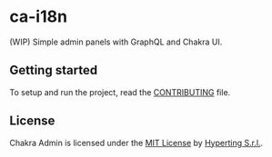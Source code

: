 # ca-i18n

(WIP) Simple admin panels with GraphQL and Chakra UI.

## Getting started

To setup and run the project, read the [CONTRIBUTING](https://github.com/Hyperting/chakra-admin/blob/main/CONTRIBUTING.md) file.

## License

Chakra Admin is licensed under the [MIT License](https://github.com/Hyperting/hypertheme-editor/blob/main/LICENSE) by [Hyperting S.r.l.](https://hyperting.com).

